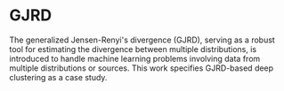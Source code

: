 # GJRD
The generalized Jensen-Renyi's divergence (GJRD), serving as a robust tool for estimating the divergence between multiple distributions, is introduced to handle machine learning problems involving data from multiple distributions or sources. This work specifies GJRD-based deep clustering as a case study.
